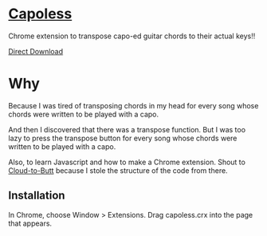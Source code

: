 [Capoless](vitamintk.github.io/Capoless/)
========

Chrome extension to transpose capo-ed guitar chords to their actual keys!!

[Direct Download](https://github.com/VitamintK/Capoless/raw/master/capoless.crx)

Why
=======

Because I was tired of transposing chords in my head for every song whose chords were written to be played with a capo.

And then I discovered that there was a transpose function.  But I was too lazy to press the transpose button for every song whose chords were written to be played with a capo.

Also, to learn Javascript and how to make a Chrome extension.  Shout to [Cloud-to-Butt](https://github.com/panicsteve/cloud-to-butt) because I stole the structure of the code from there.

Installation
------------

In Chrome, choose Window > Extensions.  Drag capoless.crx into the page that appears.
